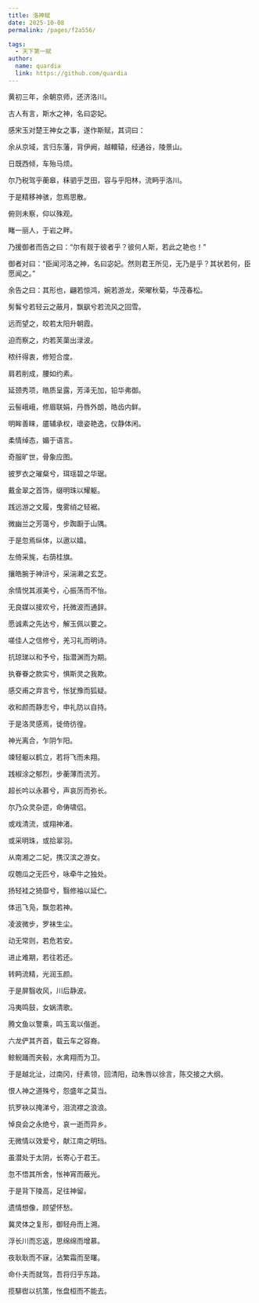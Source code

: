```yaml
---
title: 洛神赋
date: 2025-10-08
permalink: /pages/f2a556/

tags: 
  - 天下第一赋
author: 
  name: quardia
  link: https://github.com/quardia
---
```


黄初三年，余朝京师，还济洛川。

古人有言，斯水之神，名曰宓妃。

感宋玉对楚王神女之事，遂作斯赋，其词曰：

余从京域，言归东藩，背伊阙，越轘辕，经通谷，陵景山。

日既西倾，车殆马烦。

尔乃税驾乎蘅皋，秣驷乎芝田，容与乎阳林，流眄乎洛川。

于是精移神骇，忽焉思散。

俯则未察，仰以殊观。

睹一丽人，于岩之畔。

乃援御者而告之曰：“尔有觌于彼者乎？彼何人斯，若此之艳也！”

御者对曰：“臣闻河洛之神，名曰宓妃。然则君王所见，无乃是乎？其状若何，臣愿闻之。”

余告之曰：其形也，翩若惊鸿，婉若游龙，荣曜秋菊，华茂春松。

髣髴兮若轻云之蔽月，飘飖兮若流风之回雪。

远而望之，皎若太阳升朝霞。

迫而察之，灼若芙蕖出渌波。

秾纤得衷，修短合度。

肩若削成，腰如约素。

延颈秀项，皓质呈露，芳泽无加，铅华弗御。

云髻峨峨，修眉联娟，丹唇外朗，皓齿内鲜。

明眸善睐，靥辅承权，瓌姿艳逸，仪静体闲。

柔情绰态，媚于语言。

奇服旷世，骨象应图。

披罗衣之璀粲兮，珥瑶碧之华琚。

戴金翠之首饰，缀明珠以耀躯。

践远游之文履，曳雾绡之轻裾。

微幽兰之芳蔼兮，步踟蹰于山隅。

于是忽焉纵体，以遨以嬉。

左倚采旄，右荫桂旗。

攘皓腕于神浒兮，采湍濑之玄芝。

余情悦其淑美兮，心振荡而不怡。

无良媒以接欢兮，托微波而通辞。

愿诚素之先达兮，解玉佩以要之。

嗟佳人之信修兮，羌习礼而明诗。

抗琼珶以和予兮，指潜渊而为期。

执眷眷之款实兮，惧斯灵之我欺。

感交甫之弃言兮，怅犹豫而狐疑。

收和颜而静志兮，申礼防以自持。

于是洛灵感焉，徙倚彷徨。

神光离合，乍阴乍阳。

竦轻躯以鹤立，若将飞而未翔。

践椒涂之郁烈，步蘅薄而流芳。

超长吟以永慕兮，声哀厉而弥长。

尔乃众灵杂遝，命俦啸侣。

或戏清流，或翔神渚。

或采明珠，或拾翠羽。

从南湘之二妃，携汉滨之游女。

叹匏瓜之无匹兮，咏牵牛之独处。

扬轻袿之猗靡兮，翳修袖以延伫。

体迅飞凫，飘忽若神。

凌波微步，罗袜生尘。

动无常则，若危若安。

进止难期，若往若还。

转眄流精，光润玉颜。

于是屏翳收风，川后静波。

冯夷鸣鼓，女娲清歌。

腾文鱼以警乘，鸣玉鸾以偕逝。

六龙俨其齐首，载云车之容裔。

鲸鲵踊而夹毂，水禽翔而为卫。

于是越北沚，过南冈，纡素领，回清阳，动朱唇以徐言，陈交接之大纲。

恨人神之道殊兮，怨盛年之莫当。

抗罗袂以掩涕兮，泪流襟之浪浪。

悼良会之永绝兮，哀一逝而异乡。

无微情以效爱兮，献江南之明珰。

虽潜处于太阴，长寄心于君王。

忽不悟其所舍，怅神宵而蔽光。

于是背下陵高，足往神留。

遗情想像，顾望怀愁。

冀灵体之复形，御轻舟而上溯。

浮长川而忘返，思绵绵而增慕。

夜耿耿而不寐，沾繁霜而至曙。

命仆夫而就驾，吾将归乎东路。

揽騑辔以抗策，怅盘桓而不能去。
